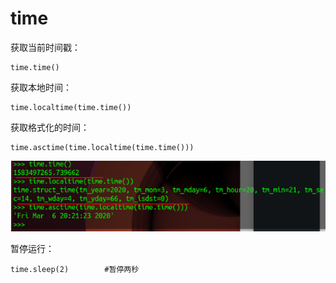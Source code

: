 # time

获取当前时间戳：

	time.time()

获取本地时间：

	time.localtime(time.time())

获取格式化的时间：

	time.asctime(time.localtime(time.time()))	
	
![](./time/1.png)

暂停运行：

	time.sleep(2)        #暂停两秒